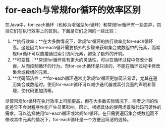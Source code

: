 # for-each与常规for循环的效率区别

在Java中，for-each循环（也称为增强型for循环）和常规for循环有一些差异，包括它们在执行效率上的区别。下面是它们之间的一些比较：

1. **执行效率：**在大多数情况下，常规for循环的执行效率比for-each循环高。这是因为for-each循环需要额外的步骤来获取集合或数组中的元素，而常规for循环可以直接通过索引访问元素，避免了额外的开销。
2. **可变性：**常规for循环具有更大的灵活性，可以在循环过程中修改计数器，从而控制循环的行为。而for-each循环是只读的，不能在循环过程中修改集合或数组的元素。
3. **代码简洁性：**for-each循环通常比常规for循环更加简洁易读，尤其在遍历集合或数组时。使用for-each循环可以减少迭代器或索引变量的声明和管理，使代码更加清晰。

尽管常规for循环在执行效率上可能更高，但在大多数实际情况下，两者之间的性能差异不会对程序性能产生显著影响。因此，根据具体的使用场景和代码可读性的需求，可以选择使用for-each循环或常规for循环。在只需要遍历集合或数组而不修改其中元素的情况下，for-each循环是一个方便且简洁的选择。


